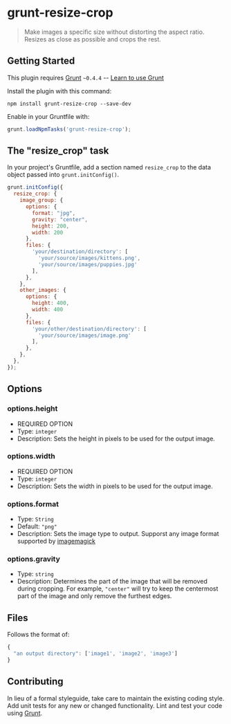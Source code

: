 # grunt-resize-crop

> Make images a specific size without distorting the aspect ratio. Resizes as close as possible and crops the rest.

## Getting Started
This plugin requires [Grunt](http://gruntjs.com/) `~0.4.4` -- [Learn to use Grunt](http://gruntjs.com/getting-started)

Install the plugin with this command:

```shell
npm install grunt-resize-crop --save-dev
```

Enable in your Gruntfile with:

```js
grunt.loadNpmTasks('grunt-resize-crop');
```


## The "resize_crop" task

In your project's Gruntfile, add a section named `resize_crop` to the data object passed into `grunt.initConfig()`.

```js
grunt.initConfig({
  resize_crop: {
    image_group: {
      options: {
        format: "jpg",
        gravity: "center",
        height: 200,
        width: 200
      },
      files: {
        'your/destination/directory': [
          'your/source/images/kittens.png',
          'your/source/images/puppies.jpg'
        ],
      },
    },
    other_images: {
      options: {
        height: 400,
        width: 400
      },
      files: {
        'your/other/destination/directory': [
          'your/source/images/image.png'
        ],
      },
    },
  },
});
```

## Options

### options.height

* REQUIRED OPTION
* Type: `integer`
* Description: Sets the height in pixels to be used for the output image.

### options.width

* REQUIRED OPTION
* Type: `integer`
* Description: Sets the width in pixels to be used for the output image.

### options.format

* Type: `String`
* Default: `"png"`
* Description: Sets the image type to output. Supporst any image format supported by [imagemagick](https://github.com/rsms/node-imagemagick)

### options.gravity

* Type: `string`
* Description: Determines the part of the image that will be removed during cropping. For example, `"center"` will try to keep the centermost part of the image and only remove the furthest edges.

## Files

Follows the format of:
```javascript
{
  "an output directory": ['image1', 'image2', 'image3']
}
```

## Contributing
In lieu of a formal styleguide, take care to maintain the existing coding style. Add unit tests for any new or changed functionality. Lint and test your code using [Grunt](http://gruntjs.com/).
